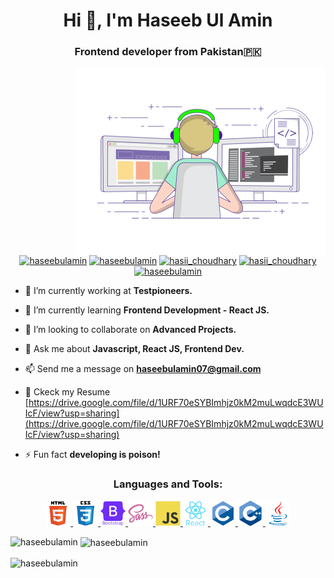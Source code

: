 <h1 align="center">Hi 👋, I'm Haseeb Ul Amin</h1>
<h3 align="center">Frontend developer from Pakistan🇵🇰</h3>
<img align="right" alt="coding" width="400" src="https://github.com/KhaqanNasir/KhaqanNasir/blob/main/coding-freak.gif">

<p align="center"> 
  <a href="https://linkedin.com/in/haseebulamin" target="blank"><img src="https://img.shields.io/twitter/follow/haseebulamin?logo=linkedin&style=for-the-badge" alt="haseebulamin"  /></a>
  <a href="https://github.com/haseebulamin" target="blank"><img src="https://img.shields.io/twitter/follow/haseebulamin?logo=github&style=for-the-badge" alt="haseebulamin"  /></a>
<a href="https://twitter.com/hasii_choudhary" target="blank"><img src="https://img.shields.io/twitter/follow/hasii_choudhary?logo=twitter&style=for-the-badge" alt="hasii_choudhary"  /></a> 
<a href="https://instagram.com/hasii_choudhary" target="blank"><img src="https://img.shields.io/twitter/follow/hasii_choudhary?logo=instagram&style=for-the-badge" alt="hasii_choudhary"  /></a> 
<a href="https://fb.com/https://www.facebook.com/profile.php?id=100051461030832" target="blank"><img src="https://img.shields.io/twitter/follow/haseebulamin?logo=facebook&style=for-the-badge" alt="haseebulamin" /></a> 
</p>

- 🔭 I’m currently working at **Testpioneers.**

- 🌱 I’m currently learning **Frontend Development - React JS.**

- 👯 I’m looking to collaborate on **Advanced Projects.**

- 💬 Ask me about **Javascript, React JS, Frontend Dev.**

- 📫 Send me a message on **haseebulamin07@gmail.com**

- 📄 Ckeck my Resume [https://drive.google.com/file/d/1URF70eSYBImhjz0kM2muLwqdcE3WUIcF/view?usp=sharing](https://drive.google.com/file/d/1URF70eSYBImhjz0kM2muLwqdcE3WUIcF/view?usp=sharing)

- ⚡ Fun fact **developing is poison!**

<h3 align="center">Languages and Tools:</h3>
<p align="center">  
<a href="https://www.w3.org/html/" target="_blank" rel="noreferrer"> <img src="https://raw.githubusercontent.com/devicons/devicon/master/icons/html5/html5-original-wordmark.svg" alt="html5" width="40" height="40"/> </a> 
<a href="https://www.w3schools.com/css/" target="_blank" rel="noreferrer"> <img src="https://raw.githubusercontent.com/devicons/devicon/master/icons/css3/css3-original-wordmark.svg" alt="css3" width="40" height="40"/> </a> 
<a href="https://getbootstrap.com" target="_blank" rel="noreferrer"> <img src="https://raw.githubusercontent.com/devicons/devicon/master/icons/bootstrap/bootstrap-plain-wordmark.svg" alt="bootstrap" width="40" height="40"/> </a>
<a href="https://sass-lang.com" target="_blank" rel="noreferrer"> <img src="https://raw.githubusercontent.com/devicons/devicon/master/icons/sass/sass-original.svg" alt="sass" width="40" height="40"/> </a> 
<a href="https://developer.mozilla.org/en-US/docs/Web/JavaScript" target="_blank" rel="noreferrer"> <img src="https://raw.githubusercontent.com/devicons/devicon/master/icons/javascript/javascript-original.svg" alt="javascript" width="40" height="40"/> </a>
<a href="https://reactjs.org/" target="_blank" rel="noreferrer"> <img src="https://raw.githubusercontent.com/devicons/devicon/master/icons/react/react-original-wordmark.svg" alt="react" width="40" height="40"/> </a> 
<a href="https://www.cprogramming.com/" target="_blank" rel="noreferrer"> <img src="https://raw.githubusercontent.com/devicons/devicon/master/icons/c/c-original.svg" alt="c" width="40" height="40"/> </a> <a href="https://www.w3schools.com/cpp/" target="_blank" rel="noreferrer"> <img src="https://raw.githubusercontent.com/devicons/devicon/master/icons/cplusplus/cplusplus-original.svg" alt="cplusplus" width="40" height="40"/> </a> 
<a href="https://www.java.com" target="_blank" rel="noreferrer"> <img src="https://raw.githubusercontent.com/devicons/devicon/master/icons/java/java-original.svg" alt="java" width="40" height="40"/> </a> 
</p>

<p><img align="left" src="https://github-readme-stats.vercel.app/api/top-langs?username=haseebulamin&show_icons=true&locale=en&layout=compact" alt="haseebulamin" /></p>

<p>&nbsp;<img align="center" src="https://github-readme-stats.vercel.app/api?username=haseebulamin&show_icons=true&locale=en" alt="haseebulamin" /></p>

<p><img align="center" src="https://github-readme-streak-stats.herokuapp.com/?user=haseebulamin&" alt="haseebulamin" /></p>


